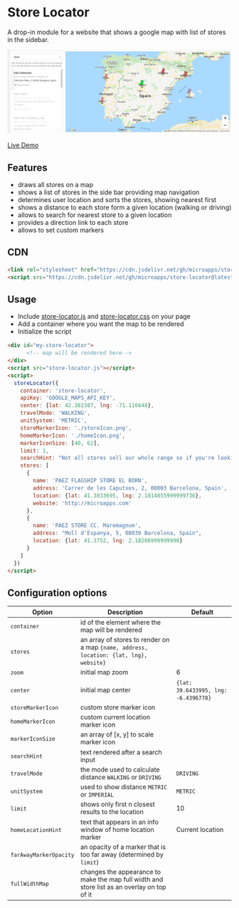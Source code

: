 # Store Locator

A drop-in module for a website that shows a google map with list of stores in the sidebar. 

![Gif](/demo.gif?raw=true)

[Live Demo](https://microapps.github.io/store-locator/)

## Features
- draws all stores on a map
- shows a list of stores in the side bar providing map navigation
- determines user location and sorts the stores, showing nearest first
- shows a distance to each store form a given location (walking or driving)
- allows to search for nearest store to a given location
- provides a direction link to each store
- allows to set custom markers

## CDN

```html
<link rel="stylesheet" href="https://cdn.jsdelivr.net/gh/microapps/store-locator@latest/dist/store-locator.css">
<script src="https://cdn.jsdelivr.net/gh/microapps/store-locator@latest/dist/store-locator.js"></script>
```

## Usage

- Include [store-locator.js](/dist/store-locator.js?raw=true) and [store-locator.css](/dist/store-locator.css?raw=true) on your page
- Add a container where you want the map to be rendered
- Initialize the script


```html
<div id="my-store-locator">
      <!-- map will be rendered here-->
</div>
<script src="store-locator.js"></script>
<script>
  storeLocator({
    container: 'store-locator',
    apiKey: 'GOOGLE_MAPS_API_KEY',
    center: {lat: 42.382387, lng: -71.116648},
    travelMode: 'WALKING',
    unitSystem: 'METRIC',
    storeMarkerIcon: './storeIcon.png',
    homeMarkerIcon: './homeIcon.png',
    markerIconSize: [40, 62],
    limit: 1,
    searchHint: "Not all stores sell our whole range so if you're looking for a specific product we recommend you call ahead.",
    stores: [
      {
        name: 'PAEZ FLAGSHIP STORE EL BORN',
        address: 'Carrer de les Caputxes, 2, 08003 Barcelona, Spain',
        location: {lat: 41.3833695, lng: 2.1814855999999736},
        website: 'http://microapps.com'
      },
      {
        name: 'PAEZ STORE CC. Maremagnum',
        address: "Moll d'Espanya, 5, 08039 Barcelona, Spain",
        location: {lat: 41.3752, lng: 2.18286999999998}
      }
    ]
  })
</script>
```

## Configuration options

| Option | Description | Default |
| --- | --- | --- |
| `container` | id of the element where the map will be rendered
| `stores` | an array of stores to render on a map `{name, address, location: {lat, lng}, website}`
| `zoom` | initial map zoom | 6
| `center` | initial map center | `{lat: 39.6433995, lng: -6.4396778}`
| `storeMarkerIcon` | custom store marker icon
| `homeMarkerIcon` | custom current location marker icon
| `markerIconSize` | an array of [x, y] to scale marker icon
| `searchHint` | text rendered after a search input
| `travelMode` | the mode used to calculate distance `WALKING` or `DRIVING` | `DRIVING`
| `unitSystem` | used to show distance `METRIC` or `IMPERIAL` | `METRIC`
| `limit` | shows only first n closest results to the location | 10
| `homeLocationHint` |  text that appears in an info window of home location marker | Current location
| `farAwayMarkerOpacity` | an opacity of a marker that is too far away (determined by `limit`)
| `fullWidthMap` | changes the appearance to make the map full width and store list as an overlay on top of it

